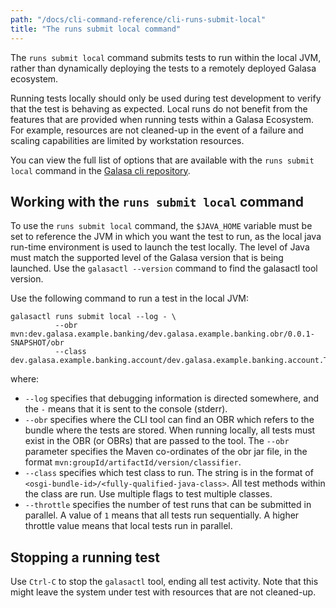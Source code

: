 ```yaml
---
path: "/docs/cli-command-reference/cli-runs-submit-local"
title: "The runs submit local command"
---
```


The `runs submit local` command submits tests to run within the local JVM, rather than dynamically deploying the tests to a remotely deployed Galasa ecosystem. 

Running tests locally should only be used during test development to verify that the test is behaving as expected. 
Local runs do not benefit from the features that are provided when running tests within a Galasa Ecosystem. For example, resources are not cleaned-up in the event of a failure and scaling capabilities are limited by workstation resources. 

You can view the full list of options that are available with the `runs submit local` command in the [Galasa cli repository](https://github.com/galasa-dev/cli/blob/main/docs/generated/galasactl_runs_submit_local.md).

## Working with the `runs submit local` command

To use the `runs submit local` command, the `$JAVA_HOME` variable must be set to reference the JVM in which you want the test to run, as the local java run-time environment is used to launch the test locally. The level of Java must match the supported level of the Galasa version that is being launched. Use the `galasactl --version` command to find the galasactl tool version.

Use the following command to run a test in the local JVM:

```
galasactl runs submit local --log - \
          --obr mvn:dev.galasa.example.banking/dev.galasa.example.banking.obr/0.0.1-SNAPSHOT/obr
          --class dev.galasa.example.banking.account/dev.galasa.example.banking.account.TestAccount
```

where:

- `--log` specifies that debugging information is directed somewhere, and the `-` means that it is sent to the console (stderr).
- `--obr` specifies where the  CLI tool can find an OBR which refers to the bundle where the tests are stored. When running locally, all tests must exist in the OBR (or OBRs) that are passed to the tool. The `--obr` parameter specifies the Maven co-ordinates of the obr jar file, in the format `mvn:groupId/artifactId/version/classifier`.
- `--class` specifies which test class to run. The string is in the format of `<osgi-bundle-id>/<fully-qualified-java-class>`. All test methods within the class are run. Use multiple flags to test multiple classes.
- `--throttle` specifies the number of test runs that can be submitted in parallel. A value of `1` means that all tests run sequentially. A higher throttle value means that local tests run in parallel.


## Stopping a running test

Use `Ctrl-C` to stop the `galasactl` tool, ending all test activity. Note that this might leave the system under test with resources that are not cleaned-up.






